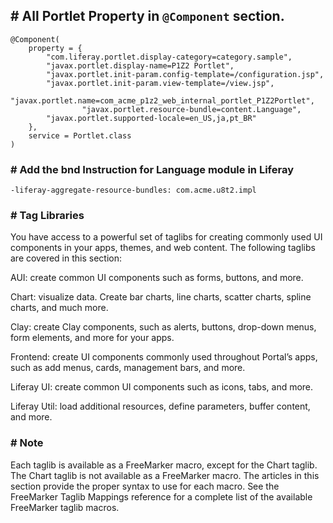 ## # All Portlet Property in ```@Component``` section.

```
@Component(
	property = {
		"com.liferay.portlet.display-category=category.sample",
		"javax.portlet.display-name=P1Z2 Portlet",
		"javax.portlet.init-param.config-template=/configuration.jsp",
		"javax.portlet.init-param.view-template=/view.jsp",
		"javax.portlet.name=com_acme_p1z2_web_internal_portlet_P1Z2Portlet",
                "javax.portlet.resource-bundle=content.Language",
		"javax.portlet.supported-locale=en_US,ja,pt_BR"
	},
	service = Portlet.class
)

```

### # Add the bnd Instruction for Language module in Liferay

```
-liferay-aggregate-resource-bundles: com.acme.u8t2.impl
```

### # Tag Libraries
You have access to a powerful set of taglibs for creating commonly used UI components in your apps, themes, and web content. The following taglibs are covered in this section:

AUI: create common UI components such as forms, buttons, and more.

Chart: visualize data. Create bar charts, line charts, scatter charts, spline charts, and much more.

Clay: create Clay components, such as alerts, buttons, drop-down menus, form elements, and more for your apps.

Frontend: create UI components commonly used throughout Portal’s apps, such as add menus, cards, management bars, and more.

Liferay UI: create common UI components such as icons, tabs, and more.

Liferay Util: load additional resources, define parameters, buffer content, and more.

### # Note

Each taglib is available as a FreeMarker macro, except for the Chart taglib. The Chart taglib is not available as a FreeMarker macro. The articles in this section provide the proper syntax to use for each macro. See the FreeMarker Taglib Mappings reference for a complete list of the available FreeMarker taglib macros.

